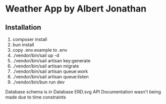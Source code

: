 # Weather App by Albert Jonathan

## Installation
1. composer install
2. bun install
3. copy .env.example to .env 
4. ./vendor/bin/sail up -d
5. ./vendor/bin/sail artisan key:generate
6. ./vendor/bin/sail artisan migrate
7. ./vendor/bin/sail artisan queue:work
8. ./vendor/bin/sail artisan queue:listen
9. ./vendor/bin/bun run dev

Database schema is in Database ERD.svg
API Documentation wasn't being made due to time constraints
